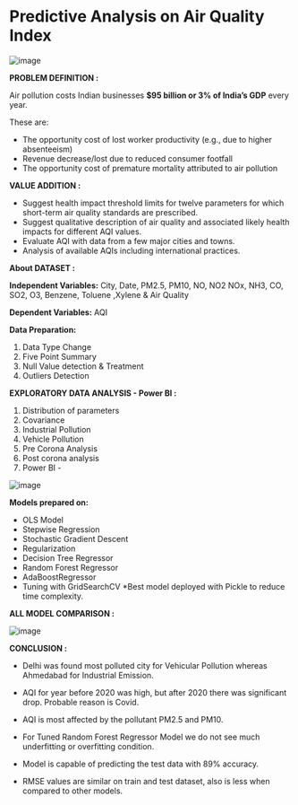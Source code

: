 # Predictive Analysis on Air Quality Index
 
![image](https://user-images.githubusercontent.com/106426682/226333738-9ca56d68-3b35-48f9-9d4c-1bdd662bc3c9.png)

**PROBLEM DEFINITION :**

Air pollution costs Indian businesses **$95 billion or 3% 
of India’s GDP** every year. 

These are: 

* The opportunity cost of lost worker productivity (e.g., due to higher absenteeism)
* Revenue decrease/lost due to reduced consumer footfall
* The opportunity cost of premature mortality attributed to air pollution

**VALUE ADDITION :**

* Suggest health impact threshold limits for twelve parameters for which short-term air quality standards are prescribed.
* Suggest qualitative description of air quality and associated likely health impacts for different AQI values.
* Evaluate AQI with data from a few major cities and towns.
* Analysis of available AQIs including international practices.



******About DATASET :******

**Independent Variables:** City, Date, PM2.5, PM10, NO, NO2 NOx, NH3, CO, SO2, O3, Benzene, Toluene ,Xylene & Air Quality

**Dependent Variables:** AQI

**Data Preparation:**
1. Data Type Change
2. Five Point Summary
3. Null Value detection & Treatment
4. Outliers Detection         


**EXPLORATORY DATA  ANALYSIS - Power BI :**

1. Distribution of parameters
2. Covariance 
3. Industrial Pollution
4. Vehicle Pollution
5. Pre Corona Analysis
6. Post corona analysis
7. Power BI -

![image](https://user-images.githubusercontent.com/106426682/226331772-eadf5450-cbcb-4788-93f3-900e40409e84.png)

**Models prepared on:**

* OLS Model
* Stepwise Regression
* Stochastic Gradient Descent
* Regularization
* Decision Tree Regressor
* Random Forest Regressor
* AdaBoostRegressor
* Tuning with GridSearchCV
*Best model deployed with Pickle to reduce time complexity.


**ALL MODEL COMPARISON :**

![image](https://user-images.githubusercontent.com/106426682/226332852-e09d7380-76b4-423e-b15e-5f97c3b67bee.png)

**CONCLUSION :**

* Delhi was found most polluted city for Vehicular Pollution whereas Ahmedabad for Industrial Emission.
* AQI for year before 2020 was high, but after 2020 there was significant drop. Probable reason is Covid.
* AQI is most affected by the pollutant PM2.5 and PM10.

* For Tuned Random Forest Regressor Model we do not see much underfitting or overfitting condition.
* Model is capable of predicting the test data with 89% accuracy.
* RMSE values are similar on train and test dataset, also is less when compared to other models.
